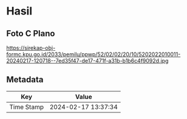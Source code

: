 # Hasil

## Foto C Plano

https://sirekap-obj-formc.kpu.go.id/2033/pemilu/ppwp/52/02/02/20/10/5202022010011-20240217-120718--7ed35f47-de17-471f-a31b-b1b6c4f9092d.jpg


## Metadata

| Key        | Value               |
| ---------- | ------------------- |
| Time Stamp | 2024-02-17 13:37:34 |



